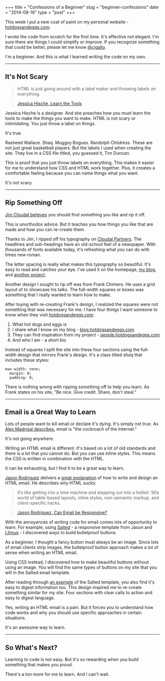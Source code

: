 +++
title = "Confessions of a Beginner"
slug = "beginner-confessions"
date = "2014-08-16"
type = "post"
+++ 


This week I put a new coat of paint on my personal website - [hotdogsandeggs.com](http://hotdogsandeggs.com). 

I wrote the code from scratch for the first time. It's effective not elegant. I'm sure there are things I could simplify or improve. If you recognize something that could be better, please let me know [@cjgallo](https://twitter.com/cjagllo). 

I'm a beginner. And this is what I learned writing the code on my own.  

* * * 

## It's Not Scary

> HTML is just going around with a label maker and throwing labels on everything.

> [Jessica Hische, Learn the Tools](https://people.hotdogsandeggs.com/jessica-hische) 

Jessica Hische is a designer. And she preaches how you must learn the tools to make the things you want to make. HTML is not scary or intimidating. You just throw a label on things. 

It's true. 

Rasheed Wallace. Shaq. Muggsy Bogues. Randolph Childress. These are not just great basketball players. But the labels I used when creating the site. They live in a CSS file titled, you guessed it, Tim Duncan. 

This is proof that you just throw labels on everything. This makes it easier for me to understand how CSS and HTML work together. Plus, it creates a comfortable feeling because you can name things what you want. 

It's not scary. 

* * * 

## Rip Something Off 

[Jim Cloudal believes](http://humblepied.com/jim-coudal/) you should find something you like and rip it off. 

This is unorthodox advice. But it teaches you how things you like that are made and how you can re-create them. 

Thanks to Jim, I ripped off his typography on [Cloudal Partners](http://coudal.com/). The headlines and sub-headings have an old-school feel of a newspaper. With thousands of fonts available today, it's refreshing what you can do with times new roman. 

The letter spacing is really what makes this typography so beautiful. It's easy to read and catches your eye. I've used it on the homepage, [my blog](http://blog.hotdogsandeggs.com/), and [another project](http://people.hotdogsandeggs.com).

Another design I sought to rip off was from Frank Chimero. He uses a grid layout of to showcase his talks. The full-width squares or boxes was something that I really wanted to learn how to make. 

After toying with re-creating Frank's design, I realized the squares were not something that was necessary for me. I have four things I want someone to know when they visit [hotdogsandeggs.com](http://hotdogsandeggs.com). 

1. What hot dogs and eggs is 
2. I share what I know on my blog - [blog.hotdogsandeggs.com](http://blog.hotdogsandeggs.com)
3. They can find inspiration from my project - [people.hotdogsandeggs.com](http://people.hotdogsandeggs.com)
4. And who I am - a short bio 

Instead of squares I split the site into these four sections using the full-width design that mirrors Frank's design. It's a class titled *shaq* that includes these styles: 

```
max-width: none;
  margin: 0;
  padding: 0;
```

There is nothing wrong with ripping something off to help you learn. As Frank states on his site, "Be nice. Give credit. Share, don't steal." 

* * * 

## Email is a Great Way to Learn

Lots of people want to kill email or declare it's dying. It's simply not true. As [Alex Madrigal describes](http://www.theatlantic.com/technology/archive/2014/08/why-email-will-never-die/375973/), email is "the cockroach of the Internet." 

It's not going anywhere. 

Writing an HTML email is different. It's based on a lot of old standards and there is a lot that you cannot do. But you can use  inline styles. This means the CSS is written in combination with the HTML. 

It can be exhausting, but I find it to be a great way to learn. 

[Jason Rodriguez](https://twitter.com/RodriguezCommaJ) delivers a [great explanation](http://alistapart.com/article/can-email-be-responsive) of how to write and design an HTML email. He describes why HTML sucks: 

> It’s like getting into a time machine and stepping out into a hellish ’90s world of table-based layouts, inline styles, non-semantic markup, and client-specific hacks.

> [Jason Rodriguez, Can Email be Responsive?](http://alistapart.com/article/can-email-be-responsive)

With the annoyances of writing code for email comes lots of opportunity to learn. For example, using [Salted](https://github.com/rodriguezcommaj/salted) - a responsive template from Jason and [Litmus](https://litmus.com/) - I discovered ways to build bulletproof buttons. 

As a beginner, I thought a fancy button must always be an image. Since lots of email clients strip images, the bulletproof button approach makes a lot of sense when writing an HTML email. 


Using CSS instead, I discovered how to make beautiful buttons without using an image. You will find the same types of buttons on my site that you will in the Salted email template. 

After reading through [an example](http://www.pinterest.com/pin/553802085401758894/) of the Salted template, you also find it's easy to digest information too. This design inspired me to re-create something similar for my site. Four sections with clear calls to action and easy to digest language. 

Yes, writing an HTML email is a pain. But it forces you to understand how code works and why you should use specific approaches in certain situations. 

It's an awesome way to learn. 

* * * 

## So What's Next? 

Learning to code is not easy. But it's so rewarding when you build something that makes you proud. 

There's a ton more for me to learn. And I can't wait. 